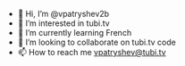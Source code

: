 - 👋 Hi, I’m @vpatryshev2b
- 👀 I’m interested in tubi.tv
- 🌱 I’m currently learning French
- 💞️ I’m looking to collaborate on tubi.tv code
- 📫 How to reach me vpatryshev@tubi.tv

<!---
vpatryshev2b/vpatryshev2b is a ✨ special ✨ repository because its `README.md` (this file) appears on your GitHub profile.
You can click the Preview link to take a look at your changes.
--->
